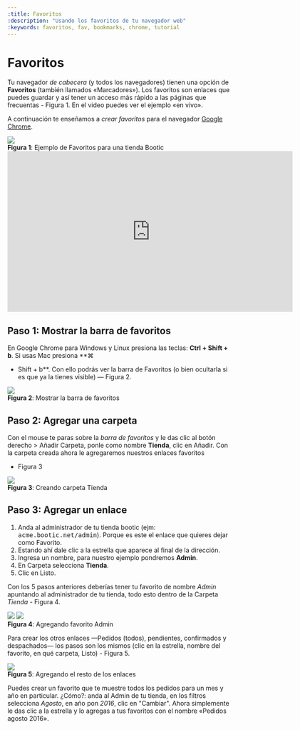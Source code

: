 ```yaml
---
:title: Favoritos
:description: "Usando los favoritos de tu navegador web"
:keywords: favoritos, fav, bookmarks, chrome, tutorial
---
```


# Favoritos

Tu navegador _de cabecera_ (y todos los navegadores) tienen una opción de **Favoritos** (también llamados
«Marcadores»). Los favoritos son enlaces que puedes guardar y así tener un acceso más rápido a las páginas que
frecuentas - Figura 1. En el video puedes ver el ejemplo «en vivo».

A continuación te enseñamos a _crear favoritos_ para el navegador [Google Chrome](https://www.google.com/chrome/browser/desktop/).


<div class="captura">
  <div class="c-contenido">
      <img src="/img/tutoriales/favoritos.png">
  </div>
  <div class="c-pie"><strong>Figura 1</strong>: Ejemplo de Favoritos para una tienda Bootic</div>
</div>

<iframe width="640" height="360" src="https://www.youtube.com/embed/VQkv1YuDpAA" frameborder="0"
allowfullscreen></iframe>

## Paso 1: Mostrar la barra de favoritos

En Google Chrome para Windows y Linux presiona las teclas: **Ctrl + Shift + b**. Si usas Mac presiona **⌘
+ Shift + b**. Con ello podrás ver la barra de Favoritos (o bien ocultarla si es que ya la tienes visible)
  — Figura 2.

<div class="captura">
  <div class="c-contenido">
      <img src="/img/tutoriales/favoritos-mostrar.png">
  </div>
  <div class="c-pie"><strong>Figura 2</strong>: Mostrar la barra de favoritos</div>
</div>

## Paso 2: Agregar una carpeta

Con el mouse te paras sobre la _barra de favoritos_ y le das clic al botón derecho > Añadir Carpeta, ponle como
nombre **Tienda**, clic en Añadir. Con la carpeta creada ahora le agregaremos nuestros enlaces favoritos
- Figura 3

<div class="captura">
  <div class="c-contenido">
      <img src="/img/tutoriales/fav-agrega-carpeta.png">
  </div>
  <div class="c-pie"><strong>Figura 3</strong>: Creando carpeta Tienda </div>
</div>

## Paso 3: Agregar un enlace

1. Anda al administrador de tu tienda bootic (ejm: <kbd>acme.bootic.net/admin</kbd>). Porque es este el enlace
   que quieres dejar como Favorito.
2. Estando ahí dale clic a la estrella que aparece al final de la dirección.
3. Ingresa un nombre, para nuestro ejemplo pondremos **Admin**.
4. En Carpeta selecciona **Tienda**.
5. Clic en Listo.

Con los 5 pasos anteriores deberías tener tu favorito de nombre _Admin_ apuntando al administrador
de tu tienda, todo esto dentro de la Carpeta _Tienda_ - Figura 4.

<div class="captura">
  <div class="c-contenido">
      <img src="/img/tutoriales/fav-agrega-link1.png">
      <img src="/img/tutoriales/fav-agrega-link2.png">
  </div>
  <div class="c-pie"><strong>Figura 4</strong>: Agregando favorito Admin </div>
</div>

Para crear los otros enlaces —Pedidos (todos), pendientes, confirmados y despachados— los pasos son los mismos
(clic en la estrella, nombre del favorito, en qué carpeta, Listo) - Figura 5.

<div class="captura">
  <div class="c-contenido">
      <img src="/img/tutoriales/fav-todos.png">
  </div>
  <div class="c-pie"><strong>Figura 5</strong>: Agregando el resto de los enlaces</div>
</div>

<div class="note tip">
  <p>
    Puedes crear un favorito que te muestre todos los pedidos para un mes y año en particular. ¿Cómo?: anda al
    Admin de tu tienda, en los filtros selecciona <em>Agosto</em>, en año pon <em>2016</em>, clic en
    "Cambiar". Ahora simplemente le das clic a la estrella y lo agregas a tus favoritos con el nombre «Pedidos
    agosto 2016».
  </p>
</div>
